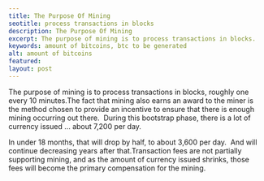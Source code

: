 ```yaml
---
title: The Purpose Of Mining
seotitle: process transactions in blocks
description: The Purpose Of Mining
excerpt: The purpose of mining is to process transactions in blocks.
keywords: amount of bitcoins, btc to be generated
alt: amount of bitcoins
featured: 
layout: post
---
```


<p>The purpose of mining is to process transactions in blocks, roughly one every 10 minutes.The fact that mining also earns an award to the miner is the method chosen to provide an incentive to ensure that there is enough mining occurring out there.  During this bootstrap phase, there is a lot of currency issued … about 7,200 per day.  <p>

<p>In under 18 months, that will drop by half, to about 3,600 per day.  And will continue decreasing years after that.Transaction fees are not partially supporting mining, and as the amount of currency issued shrinks, those fees will become the primary compensation for the mining.<p>
